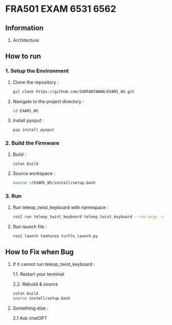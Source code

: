 # FRA501 EXAM 6531 6562

## Information
1. Architecture





## How to run

### 1. Setup the Environment
1. Clone the repository :
    ```sh
    git clone https://github.com/SUNTADTAWAN/EXAM1_WS.git
    ```
2. Navigate to the project directory :
    ```sh
    cd EXAM1_WS
    ```
3. Install pynput :
    ```sh
    pip install pynput
    ```
### 2. Build the Firmware
1. Build :
    ```sh
    colon build
    ``` 
2. Source workspace :
    ```sh
    source ~/EXAM1_WS/install/setup.bash 
    ```
### 3. Run
1. Run teleop_twist_keyboard with namespace :
    ```sh
    ros2 run teleop_twist_keyboard teleop_twist_keyboard --ros-args -r __ns:=/your_namespace
    ```

2. Run launch file :
   ```sh
   ros2 launch taohunza turtle_launch.py
   ```



## How to Fix when Bug
1. If it cannot run teleop_twist_keyboard :
   
    1.1. Restart your terminal
   
    2.2. Rebuild & source
    ```sh
    colon build
    source install/setup.bash
    ```
2. Something else :
   
   2.1 Ask chatGPT



